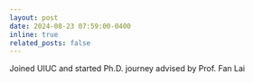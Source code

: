 ```yaml
---
layout: post
date: 2024-08-23 07:59:00-0400
inline: true
related_posts: false
---
```


Joined UIUC and started Ph.D. journey advised by Prof. Fan Lai
